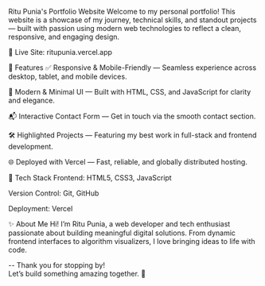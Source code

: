 Ritu Punia's Portfolio Website
Welcome to my personal portfolio! This website is a showcase of my journey, technical skills, and standout projects — built with passion using modern web technologies to reflect a clean, responsive, and engaging design.

🔗 Live Site: ritupunia.vercel.app

🚀 Features
✅ Responsive & Mobile-Friendly — Seamless experience across desktop, tablet, and mobile devices.

🎨 Modern & Minimal UI — Built with HTML, CSS, and JavaScript for clarity and elegance.

📬 Interactive Contact Form — Get in touch via the smooth contact section.

🛠️ Highlighted Projects — Featuring my best work in full-stack and frontend development.

🌐 Deployed with Vercel — Fast, reliable, and globally distributed hosting.

🧠 Tech Stack
Frontend: HTML5, CSS3, JavaScript

Version Control: Git, GitHub

Deployment: Vercel

✨ About Me
Hi! I’m Ritu Punia, a web developer and tech enthusiast passionate about building meaningful digital solutions. From dynamic frontend interfaces to algorithm visualizers, I love bringing ideas to life with code.

--
Thank you for stopping by!  
Let’s build something amazing together. 🚀
